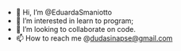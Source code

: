- 👋 Hi, I’m @EduardaSmaniotto
- 👀 I’m interested in learn to program;
- 💞️ I’m looking to collaborate on code.
- 📫 How to reach me @dudasinapse@gmail.com

<!---
EduardaSmaniotto/EduardaSmaniotto is a ✨ special ✨ repository because its `README.md` (this file) appears on your GitHub profile.
You can click the Preview link to take a look at your changes.
--->

